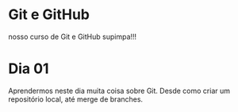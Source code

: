 # Git e GitHub

nosso curso de Git e GitHub supimpa!!!

# Dia 01

Aprendermos neste dia muita coisa sobre Git.
Desde como criar um repositório local, até merge de branches.